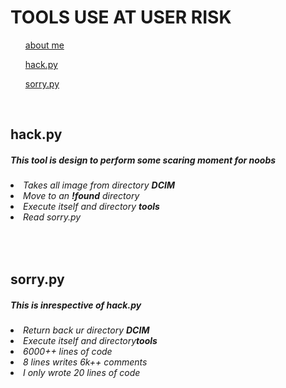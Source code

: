 # **TOOLS USE AT USER RISK**

<ul><a href="#b">about me</a></ul>
<ul><a href="#h">hack.py</a></ul>
<ul><a href="#so">sorry.py</a></ul>
<br />

<h2 id="h"> hack.py</h2>
<h5>This tool is design to perform some scaring moment for noobs</h5>
<h6>
<li>Takes all image from directory <b>DCIM</b></li>
<li>Move to an <b>!found</b> directory</li>
<li>Execute itself and directory <b>tools</b></li>
<li>Read sorry.py</li>
</h6>
<br />

<h2 id="so"> sorry.py</h2>
<h5>This is inrespective of <b>hack.py</b></h5>
<h6>
<li>Return back ur directory <b>DCIM</b></li>
<li>Execute itself and directory<b>tools</b></li>
<li>6000++ lines of code</li>
<li>8 lines writes 6k++ comments</li>
<li>I only wrote 20 lines of code</li>
</h6>
